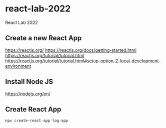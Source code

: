 # react-lab-2022
React Lab 2022

## Create a new React App

https://reactjs.org/
https://reactjs.org/docs/getting-started.html
https://reactjs.org/tutorial/tutorial.html
https://reactjs.org/tutorial/tutorial.html#setup-option-2-local-development-environment

## Install Node JS
https://nodejs.org/en/

## Create React App
```
npx create-react-app log-app
```

